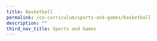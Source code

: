 ```yaml
---
title: Basketball
permalink: /co-curriculum/sports-and-games/basketball
description: ""
third_nav_title: Sports and Games
---
```

